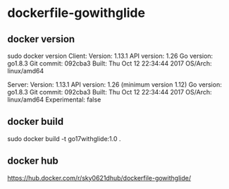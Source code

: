 # dockerfile-gowithglide

## docker version
sudo docker version
Client:
 Version:      1.13.1
 API version:  1.26
 Go version:   go1.8.3
 Git commit:   092cba3
 Built:        Thu Oct 12 22:34:44 2017
 OS/Arch:      linux/amd64

Server:
 Version:      1.13.1
 API version:  1.26 (minimum version 1.12)
 Go version:   go1.8.3
 Git commit:   092cba3
 Built:        Thu Oct 12 22:34:44 2017
 OS/Arch:      linux/amd64
 Experimental: false

## docker build
sudo docker build -t go17withglide:1.0 .

## docker hub
https://hub.docker.com/r/sky0621dhub/dockerfile-gowithglide/
